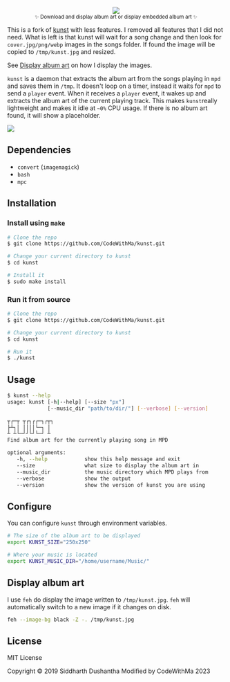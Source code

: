 <p align="center"><img src="extra/kunst_logo.png"><br><sub>✨ Download and display album art or display embedded album art  ✨</sub></p>

This is a fork of [kunst](https://github.com/sdushantha/kunst) with less features.
I removed all features that I did not need.
What is left is that kunst will wait for a song change and then look for `cover.jpg/png/webp` images in the songs folder.
If found the image will be copied to `/tmp/kunst.jpg` and resized.

See [Display album art](#display-album-art) on how I display the images.

`kunst` is a daemon that extracts the album art from the songs playing in `mpd` and saves them in `/tmp`. It doesn't loop on a timer, instead it waits for `mpd` to send a `player` event. When it receives a `player` event, it wakes up and extracts the album art of the current playing track. This makes `kunst`really lightweight and makes it idle at `~0%` CPU usage. If there is no album art found, it will show a placeholder.


<p align="left">
<img src="extra/demo.gif">
</a>
</p>

## Dependencies
- `convert` (`imagemagick`)
- `bash`
- `mpc`


## Installation

### Install using `make`

```bash
# Clone the repo
$ git clone https://github.com/CodeWithMa/kunst.git

# Change your current directory to kunst
$ cd kunst

# Install it
$ sudo make install
```

### Run it from source

```bash
# Clone the repo
$ git clone https://github.com/CodeWithMa/kunst.git

# Change your current directory to kunst
$ cd kunst

# Run it
$ ./kunst
```

## Usage

```bash
$ kunst --help
usage: kunst [-h|--help] [--size "px"]
             [--music_dir "path/to/dir/"] [--verbose] [--version]

┬┌─┬ ┬┌┐┌┌─┐┌┬┐
├┴┐│ ││││└─┐ │
┴ ┴└─┘┘└┘└─┘ ┴
Find album art for the currently playing song in MPD

optional arguments:
   -h, --help            show this help message and exit
   --size                what size to display the album art in
   --music_dir           the music directory which MPD plays from
   --verbose             show the output
   --version             show the version of kunst you are using
```

## Configure

You can configure `kunst` through environment variables.

```bash
# The size of the album art to be displayed
export KUNST_SIZE="250x250"

# Where your music is located
export KUNST_MUSIC_DIR="/home/username/Music/"
```

## Display album art

I use `feh` do display the image written to `/tmp/kunst.jpg`.
`feh` will automatically switch to a new image if it changes on disk.

``` bash
feh --image-bg black -Z -. /tmp/kunst.jpg
```

## License

MIT License

Copyright © 2019 Siddharth Dushantha
Modified by CodeWithMa 2023
